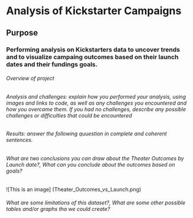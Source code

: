 # Analysis of Kickstarter Campaigns

## Purpose
### Performing analysis on Kickstarters data to uncover trends and to visualize campaing outcomes based on their launch dates and their fundings goals.


###### Overview of project


###### Analysis and challenges: explain how you performed your analysis, using images and links to code, as well as any challenges you encountered and how you overcame them. If you had no challenges, describe any possible challenges or difficulties that could be encountered

###### Results: answer the following quuestion in complete and coherent sentences.
###### What are two conclusions you can draw about the Theater Outcomes by Launch date?, What can you conclude about the outcomes based on goals?

![This is an image] (Theater_Outcomes_vs_Launch.png)

###### What are some limitations of this dataset?, What are some other possible tables and/or graphs tha we could create?

